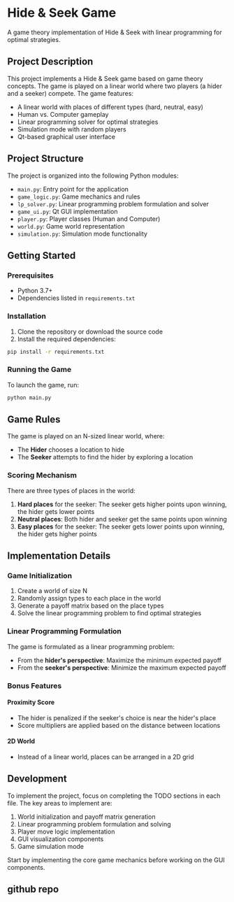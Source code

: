 # Hide & Seek Game

A game theory implementation of Hide & Seek with linear programming for optimal strategies.

## Project Description

This project implements a Hide & Seek game based on game theory concepts. The game is played on a linear world where two players (a hider and a seeker) compete. The game features:

- A linear world with places of different types (hard, neutral, easy)
- Human vs. Computer gameplay
- Linear programming solver for optimal strategies
- Simulation mode with random players
- Qt-based graphical user interface

## Project Structure

The project is organized into the following Python modules:

- `main.py`: Entry point for the application
- `game_logic.py`: Game mechanics and rules
- `lp_solver.py`: Linear programming problem formulation and solver
- `game_ui.py`: Qt GUI implementation
- `player.py`: Player classes (Human and Computer)
- `world.py`: Game world representation
- `simulation.py`: Simulation mode functionality

## Getting Started

### Prerequisites

- Python 3.7+
- Dependencies listed in `requirements.txt`

### Installation

1. Clone the repository or download the source code
2. Install the required dependencies:

```bash
pip install -r requirements.txt
```

### Running the Game

To launch the game, run:

```bash
python main.py
```

## Game Rules

The game is played on an N-sized linear world, where:

- The **Hider** chooses a location to hide
- The **Seeker** attempts to find the hider by exploring a location

### Scoring Mechanism

There are three types of places in the world:
1. **Hard places** for the seeker: The seeker gets higher points upon winning, the hider gets lower points
2. **Neutral places**: Both hider and seeker get the same points upon winning
3. **Easy places** for the seeker: The seeker gets lower points upon winning, the hider gets higher points

## Implementation Details

### Game Initialization

1. Create a world of size N
2. Randomly assign types to each place in the world
3. Generate a payoff matrix based on the place types
4. Solve the linear programming problem to find optimal strategies

### Linear Programming Formulation

The game is formulated as a linear programming problem:
- From the **hider's perspective**: Maximize the minimum expected payoff
- From the **seeker's perspective**: Minimize the maximum expected payoff

### Bonus Features

#### Proximity Score
- The hider is penalized if the seeker's choice is near the hider's place
- Score multipliers are applied based on the distance between locations

#### 2D World
- Instead of a linear world, places can be arranged in a 2D grid

## Development

To implement the project, focus on completing the TODO sections in each file. The key areas to implement are:

1. World initialization and payoff matrix generation
2. Linear programming problem formulation and solving
3. Player move logic implementation
4. GUI visualization components
5. Game simulation mode

Start by implementing the core game mechanics before working on the GUI components.

## github repo


